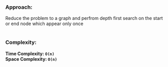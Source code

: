### Approach:
Reduce the problem to a graph and perfrom depth first search on the start or end node which appear only once\
​
### Complexity:
**Time Complexity: `O(n)`**\
**Space Complexity: `O(n)`**